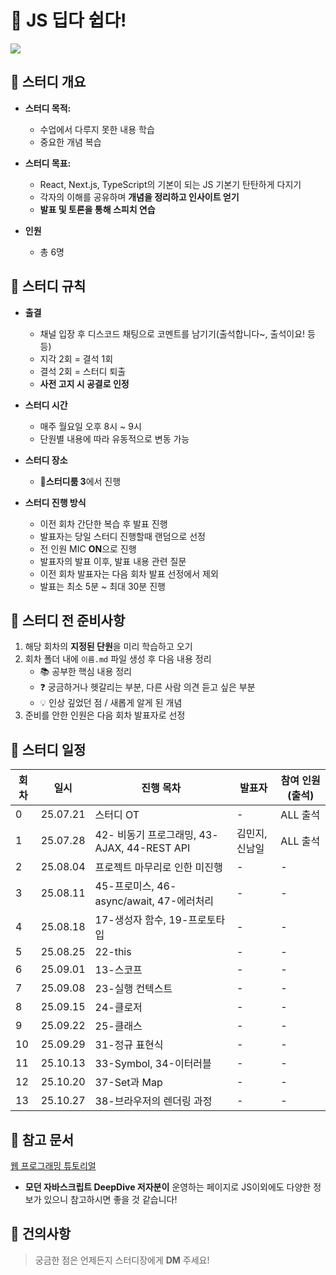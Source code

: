 # 📘 JS 딥다 쉽다!

![](https://velog.velcdn.com/images/wjinss/post/431347e0-8b78-4249-8292-aa90ea18744d/image.png)

## 📌 스터디 개요

- **스터디 목적:**

  - 수업에서 다루지 못한 내용 학습
  - 중요한 개념 복습

- **스터디 목표:**

  - React, Next.js, TypeScript의 기본이 되는 JS 기본기 탄탄하게 다지기
  - 각자의 이해를 공유하며 **개념을 정리하고 인사이트 얻기**
  - **발표 및 토론을 통해 스피치 연습**

- **인원**

  - 총 6명

## 📌 스터디 규칙

- **출결**

  - 채널 입장 후 디스코드 채팅으로 코멘트를 남기기(출석합니다~, 출석이요! 등등)
  - 지각 2회 = 결석 1회
  - 결석 2회 = 스터디 퇴출
  - **사전 고지 시 공결로 인정**

- **스터디 시간**

  - 매주 월요일 오후 8시 ~ 9시
  - 단원별 내용에 따라 유동적으로 변동 가능

- **스터디 장소**

  - **🎪스터디룸 3**에서 진행

- **스터디 진행 방식**
  - 이전 회차 간단한 복습 후 발표 진행
  - 발표자는 당일 스터디 진행할때 랜덤으로 선정
  - 전 인원 MIC **ON**으로 진행
  - 발표자의 발표 이후, 발표 내용 관련 질문
  - 이전 회차 발표자는 다음 회차 발표 선정에서 제외
  - 발표는 최소 5분 ~ 최대 30분 진행

## 📌 스터디 전 준비사항

1. 해당 회차의 **지정된 단원**을 미리 학습하고 오기
2. 회차 폴더 내에 `이름.md` 파일 생성 후 다음 내용 정리
   - 📚 공부한 핵심 내용 정리
   - ❓ 궁금하거나 헷갈리는 부분, 다른 사람 의견 듣고 싶은 부분
   - 💡 인상 깊었던 점 / 새롭게 알게 된 개념
3. 준비를 안한 인원은 다음 회차 발표자로 선정

## 📌 스터디 일정

| 회차 | 일시     | 진행 목차                                   | 발표자         | 참여 인원(출석) |
| ---- | -------- | ------------------------------------------- | -------------- | --------------- |
| 0    | 25.07.21 | 스터디 OT                                   | -              | ALL 출석        |
| 1    | 25.07.28 | 42- 비동기 프로그래밍, 43-AJAX, 44-REST API | 김민지, 신남일 | ALL 출석        |
| 2    | 25.08.04 | 프로젝트 마무리로 인한 미진행                                   | -              | -        |
| 3    | 25.08.11 | 45-프로미스, 46-async/await, 47-에러처리               | -              | -               |
| 4    | 25.08.18 | 17-생성자 함수, 19-프로토타입                                     | -              | -               |
| 5    | 25.08.25 | 22-this                                   | -              | -               |
| 6    | 25.09.01 | 13-스코프                            | -              | -               |
| 7    | 25.09.08 | 23-실행 컨텍스트                                   | -              | -               |
| 8    | 25.09.15 | 24-클로저                                   | -              | -               |
| 9    | 25.09.22 | 25-클래스                              | -              | -               |
| 10    | 25.09.29 | 31-정규 표현식                      | -              | -               |
| 11   | 25.10.13 | 33-Symbol, 34-이터러블                                | -              | -               |
| 12   | 25.10.20 | 37-Set과 Map                   | -              | -               |
| 13   | 25.10.27 | 38-브라우저의 렌더링 과정                                     | -              | -               |

## 📌 참고 문서

[웹 프로그래밍 튜토리얼](https://poiemaweb.com/)

- **모던 자바스크립트 DeepDive 저자분이** 운영하는 페이지로 JS이외에도 다양한 정보가 있으니 참고하시면 좋을 것 같습니다!

## 📌 건의사항

> 궁금한 점은 언제든지 스터디장에게 **DM** 주세요!
